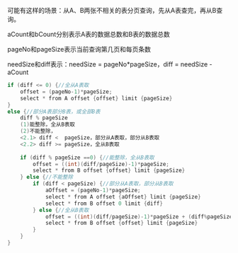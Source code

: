 可能有这样的场景：从A、B两张不相关的表分页查询，先从A表查完，再从B查询。

aCount和bCount分别表示A表的数据总数和B表的数据总数

pageNo和pageSize表示当前查询第几页和每页条数

needSize和diff表示：needSize = pageNo*pageSize，diff = needSize - aCount

```c
if (diff <= 0) {//全从A表取
    offset = (pageNo-1)*pageSize;
    select * from A offset {offset} limit {pageSize}
}
else {//部分A表部分B表，或全部B表
    diff % pageSize
    (1)能整除，全从B表取
    (2)不能整除，
    <2.1> diff <  pageSize，部分从A表取，部分从B表取
    <2.2> diff >= pageSize，全从B表取
 
    if (diff % pageSize ==0) {//能整除，全从B表取
        offset = ((int)(diff/pageSize)-1)*pageSize;
        select * from B offset {offset} limit {pageSize}
    } else {//不能整除
        if (diff < pageSize) {//部分从A表取，部分从B表取
            aOffset = (pageNo-1)*pageSize;
            select * from A offset {aOffset} limit {pageSize}
            select * from B offset 0 limit {diff}
        } else {//全从B表取
            offset = ((int)(diff/pageSize)-1)*pageSize + (diff%pageSize);
            select * from B offset {offset} limit {pageSize}
        }
    }
}
```

